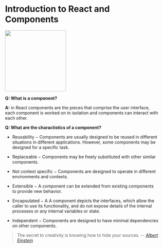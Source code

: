 # **Introduction to React and Components**

<img src="https://reactjs.org/logo-og.png" width="200">

**Q: What is a component?**

**A:** in React components are the pieces that comprise the user interface, each component is worked on in isolation and components can interact with each other.

**Q: What are the charactistics of a component?**

- Reusability − Components are usually designed to be reused in different situations in different applications. However, some components may be designed for a specific task.

- Replaceable − Components may be freely substituted with other similar components.

- Not context specific − Components are designed to operate in different environments and contexts.

- Extensible − A component can be extended from existing components to provide new behavior.

- Encapsulated − A A component depicts the interfaces, which allow the caller to use its functionality, and do not expose details of the internal processes or any internal variables or state.

- Independent − Components are designed to have minimal dependencies on other components.

> The secret to creativity is knowing how to hide your sources. 
> -- <cite>[Albert Einstein][1]</cite>

[1]: http://www.quotedb.com/quotes/2112